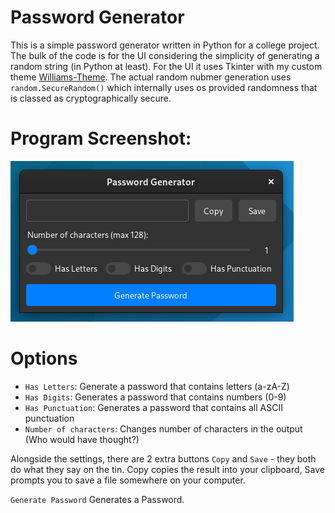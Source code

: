 # Password Generator
This is a simple password generator written in Python for a college project. The bulk of the code is for the UI considering the simplicity of generating a random string (in Python at least). For the UI it uses Tkinter with my custom theme [Williams-Theme](https://github.com/unavailable-name/Williams-Theme "Williams-Theme"). The actual random nubmer generation uses `random.SecureRandom()` which internally uses os provided randomness that is classed as cryptographically secure.

# Program Screenshot:
!["Random Password Generator UI"](Screenshot.png "Random Password Generator UI")

# Options
- `Has Letters`: Generate a password that contains letters (a-zA-Z)
- `Has Digits`: Generates a password that contains numbers (0-9)
- `Has Punctuation`: Generates a password that contains all ASCII punctuation
- `Number of characters`: Changes number of characters in the output (Who would have thought?)

Alongside the settings, there are 2 extra buttons `Copy` and `Save` - they both do what they say on the tin. Copy copies the result into your clipboard, Save prompts you to save a file somewhere on your computer.

`Generate Password` Generates a Password.
